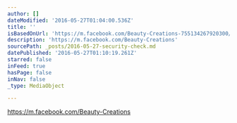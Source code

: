 ```yaml
---
author: []
dateModified: '2016-05-27T01:04:00.536Z'
title: ''
isBasedOnUrl: 'https://m.facebook.com/Beauty-Creations-755134267920300/?refid=13'
description: 'https://m.facebook.com/Beauty-Creations'
sourcePath: _posts/2016-05-27-security-check.md
datePublished: '2016-05-27T01:10:19.261Z'
starred: false
inFeed: true
hasPage: false
inNav: false
_type: MediaObject

---
```

https://m.facebook.com/Beauty-Creations